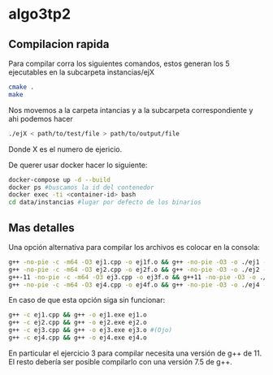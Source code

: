 # algo3tp2


## Compilacion rapida
Para compilar corra los siguientes comandos, estos generan los 5 ejecutables en la subcarpeta instancias/ejX

```bash
cmake .
make
```
Nos movemos a la carpeta intancias y a la subcarpeta correspondiente y ahi podemos hacer
```bash
./ejX < path/to/test/file > path/to/output/file
```
Donde X es el numero de ejericio.

De querer usar docker hacer lo siguiente:
```bash
docker-compose up -d --build
docker ps #buscamos la id del contenedor
docker exec -ti <container-id> bash
cd data/instancias #lugar por defecto de los binarios
```

## Mas detalles


Una opción alternativa para compilar los archivos es colocar en la consola:
```bash
g++ -no-pie -c -m64 -O3 ej1.cpp -o ej1f.o && g++ -no-pie -O3 -o ./ej1 -m64 ej1f.o
g++ -no-pie -c -m64 -O3 ej2.cpp -o ej2f.o && g++ -no-pie -O3 -o ./ej2 -m64 ej2f.o
g++-11 -no-pie -c -m64 -O3 ej3.cpp -o ej3f.o && g++11 -no-pie -O3 -o ./ej3 -m64 ej3f.o
g++ -no-pie -c -m64 -O3 ej4.cpp -o ej4f.o && g++ -no-pie -O3 -o ./ej4 -m64 ej4f.o
```

En caso de que esta opción siga sin funcionar:
```bash
g++ -c ej1.cpp && g++ -o ej1.exe ej1.o
g++ -c ej2.cpp && g++ -o ej2.exe ej2.o
g++ -c ej3.cpp && g++ -o ej3.exe ej3.o #(Ojo)
g++ -c ej4.cpp && g++ -o ej4.exe ej4.o
```

En particular el ejercicio 3 para compilar necesita una versión de g++ de 11. El resto debería ser posible compilarlo con una versión 7.5 de g++.